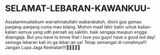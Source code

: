 # SELAMAT-LEBARAN-KAWANKUU-
Assalammualaikum warrahmatullahi wabarakatuh, 
disini gua gamau panjang-panjang cuma mau bilang. 
Mohon maaf lahir batin untuk kalian-kalian semua yang udh pernah aq sakitin. baik sengaja maupun engga disengaja. 
But you have to know that i love you guys! have a good ied day! 
semoga lebaran kali ini ga lebar-an ya! 
Tetap semangat di rumahnya!!!
Jangan Lupa Jaga Keehatan!!!💓💓💓💓🌈
